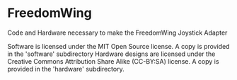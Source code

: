# FreedomWing
Code and Hardware necessary to make the FreedomWing Joystick Adapter

Software is licensed under the MIT Open Source license.  A copy is provided in the 'software' subdirectory
Hardware designs are licensed under the Creative Commons Attribution Share Alike (CC-BY:SA) license.  A copy is provided in the 'hardware' subdirectory.
